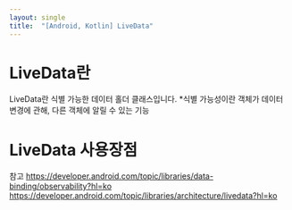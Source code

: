```yaml
---
layout: single
title:  "[Android, Kotlin] LiveData"
---
```


# LiveData란
LiveData란 식별 가능한 데이터 홀더 클래스입니다.
*식별 가능성이란
객체가 데이터 변경에 관해, 다른 객체에 알릴 수 있는 기능


# LiveData 사용장점



참고
https://developer.android.com/topic/libraries/data-binding/observability?hl=ko
https://developer.android.com/topic/libraries/architecture/livedata?hl=ko
